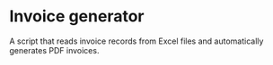 # Invoice generator
A script that reads invoice records from Excel files and automatically generates PDF invoices.
